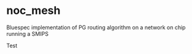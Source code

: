 # noc_mesh
Bluespec implementation of PG routing algorithm on a network on chip running a SMIPS

Test
